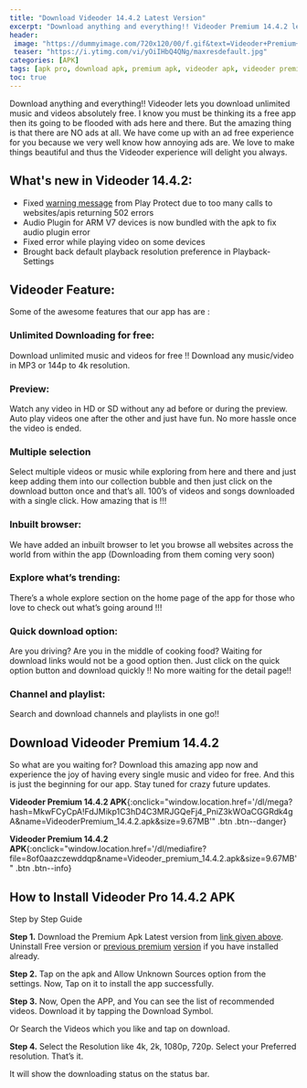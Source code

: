 ```yaml
---
title: "Download Videoder 14.4.2 Latest Version"
excerpt: "Download anything and everything!! Videoder Premium 14.4.2 lets you download unlimited music and videos for absolutely free. Withouds annoying Ads"
header:
 image: "https://dummyimage.com/720x120/00/f.gif&text=Videoder+Premium+14.4.2"
 teaser: "https://i.ytimg.com/vi/yOiIHbQ4QNg/maxresdefault.jpg"
categories: [APK]
tags: [apk pro, download apk, premium apk, videoder apk, videoder premium, videoder pro]
toc: true
---
```

Download anything and everything!! Videoder lets you download unlimited music and videos absolutely free. I know you must be thinking its a free app then its going to be flooded with ads here and there. But the amazing thing is that there are NO ads at all. We have come up with an ad free experience for you because we very well know how annoying ads are. We love to make things beautiful and thus the Videoder experience will delight you always.

## What's new in Videoder 14.4.2:

- Fixed [warning message](/videoder-14.2-premium-apk-no-ads/) from Play Protect due to too many calls to websites/apis returning 502 errors
- Audio Plugin for ARM V7 devices is now bundled with the apk to fix audio plugin error
- Fixed error while playing video on some devices
- Brought back default playback resolution preference in Playback-Settings

## Videoder Feature:

Some of the awesome features that our app has are :

### Unlimited Downloading for free:

Download unlimited music and videos for free !!
Download any music/video in MP3 or 144p to 4k resolution.

### Preview:

Watch any video in HD or SD without any ad before or during the preview.
Auto play videos one after the other and just have fun. No more hassle once the video is ended.

### Multiple selection

Select multiple videos or music while exploring from here and there and just keep adding them into our collection bubble and then just click on the download button once and that’s all.
100’s of videos and songs downloaded with a single click. How amazing that is !!!

### Inbuilt browser:

We have added an inbuilt browser to let you browse all websites across the world from within the app (Downloading from them coming very soon)

### Explore what’s trending:

There’s a whole explore section on the home page of the app for those who love to check out what’s going around !!!

### Quick download option:

Are you driving? Are you in the middle of cooking food? Waiting for download links would not be a good option then. Just click on the quick option button and download quickly !! No more waiting for the detail page!!

### Channel and playlist:

Search and download channels and playlists in one go!!

## Download Videoder Premium 14.4.2

So what are you waiting for? Download this amazing app now and experience the joy of having every single music and video for free. And this is just the beginning for our app. Stay tuned for crazy future updates.

**Videoder Premium 14.4.2 APK**{:onclick="window.location.href='/dl/mega?hash=MkwFCyCpA!FdJMikp1C3hD4C3MRJGQeFj4_PniZ3kWOaCGGRdk4gA&name=VideoderPremium_14.4.2.apk&size=9.67MB'" .btn .btn--danger}

**Videoder Premium 14.4.2 APK**{:onclick="window.location.href='/dl/mediafire?file=8of0aazczewddqp&name=Videoder_premium_14.4.2.apk&size=9.67MB'" .btn .btn--info}

## How to Install Videoder Pro 14.4.2 APK

Step by Step Guide

**Step 1.** Download the Premium Apk Latest version from [link given above](#download-videoder-premium-1442). Uninstall Free version or [previous premium](/videoder-14.2-premium-apk-no-ads/) [version](/videoder-v14-video-music-downloader-adfree) if you have installed already.

**Step 2.** Tap on the apk and Allow Unknown Sources option from the settings. Now, Tap on it to install the app successfully.

**Step 3.** Now, Open the APP, and You can see the list of recommended videos. Download it by tapping the Download Symbol.

Or Search the Videos which you like and tap on download.

**Step 4.** Select the Resolution like 4k, 2k, 1080p, 720p. Select your Preferred resolution. That’s it.

It will show the downloading status on the status bar.
